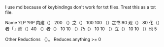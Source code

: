 I use md because of keybindings don't work for txt files. Treat this as a txt file.

Name ?LP ?RP
内建（）   200
（）之（） 100 100
（）之书   90
观（）     80
化（）者「」而（）40
（）者（） 10 10
（）乃（） 10 10
（）立（） 10 10
（）也    5


Other Reductions
（）。   Reduces anything >= 0